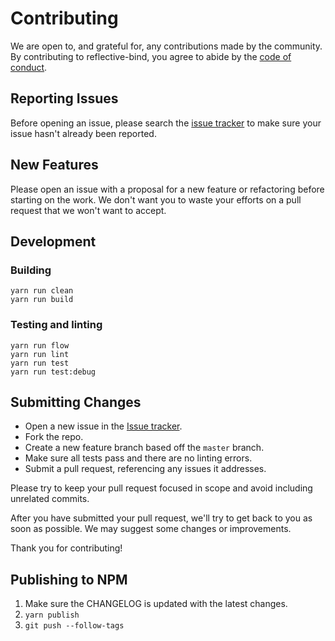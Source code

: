 # Contributing

We are open to, and grateful for, any contributions made by the community.  By contributing to reflective-bind, you agree to abide by the [code of conduct](https://github.com/flexport/reflective-bind/blob/master/CODE_OF_CONDUCT.md).

## Reporting Issues

Before opening an issue, please search the [issue tracker](https://github.com/flexport/reflective-bind/issues) to make sure your issue hasn't already been reported.

## New Features

Please open an issue with a proposal for a new feature or refactoring before starting on the work. We don't want you to waste your efforts on a pull request that we won't want to accept.

## Development

### Building

```
yarn run clean
yarn run build
```

### Testing and linting

```
yarn run flow
yarn run lint
yarn run test
yarn run test:debug
```

## Submitting Changes

* Open a new issue in the [Issue tracker](https://github.com/flexport/reflective-bind/issues).
* Fork the repo.
* Create a new feature branch based off the `master` branch.
* Make sure all tests pass and there are no linting errors.
* Submit a pull request, referencing any issues it addresses.

Please try to keep your pull request focused in scope and avoid including unrelated commits.

After you have submitted your pull request, we'll try to get back to you as soon as possible. We may suggest some changes or improvements.

Thank you for contributing!

## Publishing to NPM

1. Make sure the CHANGELOG is updated with the latest changes.
2. `yarn publish`
3. `git push --follow-tags`

